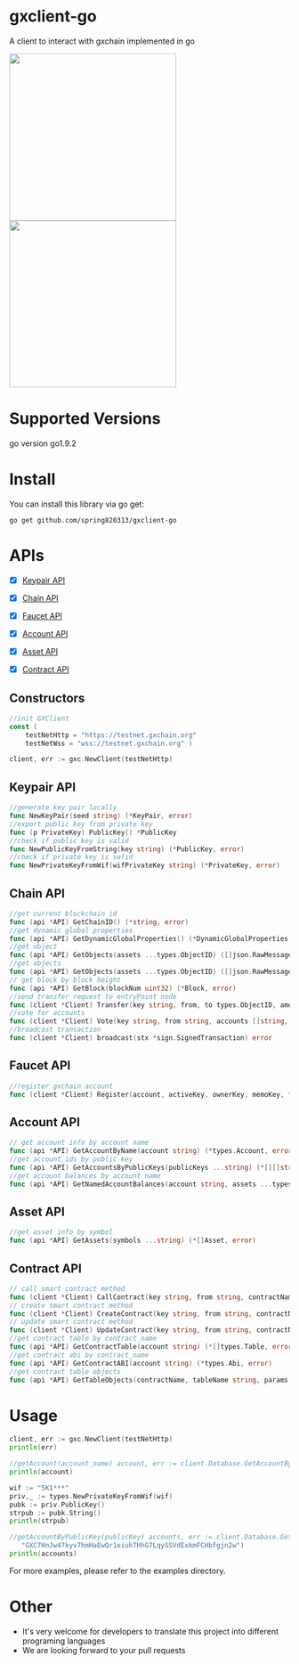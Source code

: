 # gxclient-go
A client to interact with gxchain implemented in go
<p>
 <a href='javascript:;'>
   <img width="300px" src='https://raw.githubusercontent.com/gxchain/gxips/master/assets/images/task-gxclient.png'/>
 </a>
 <a href='javascript:;'>
   <img width="300px" src='https://raw.githubusercontent.com/gxchain/gxips/master/assets/images/task-gxclient-en.png'/>
 </a>
</p> 

# Supported Versions
go version go1.9.2

# Install

You can install this library via go get:

```
go get github.com/spring820313/gxclient-go
```
# APIs
- [x] [Keypair API](#keypair-api)
- [x] [Chain API](#chain-api)
- [x] [Faucet API](#faucet-api)
- [x] [Account API](#account-api)
- [x] [Asset API](#asset-api)
- [x] [Contract API](#contract-api)


## Constructors

``` go
//init GXClient
const (
   	testNetHttp = "https://testnet.gxchain.org"
  	testNetWss = "wss://testnet.gxchain.org" )

client, err := gxc.NewClient(testNetHttp)

```

## Keypair API

``` go
//generate key pair locally
func NewKeyPair(seed string) (*KeyPair, error)
//export public key from private key
func (p PrivateKey) PublicKey() *PublicKey
//check if public key is valid
func NewPublicKeyFromString(key string) (*PublicKey, error)
//check if private key is valid
func NewPrivateKeyFromWif(wifPrivateKey string) (*PrivateKey, error)
```

## Chain API

``` go
//get current blockchain id
func (api *API) GetChainID() (*string, error)
//get dynamic global properties 
func (api *API) GetDynamicGlobalProperties() (*DynamicGlobalProperties, error)
//get object
func (api *API) GetObjects(assets ...types.ObjectID) ([]json.RawMessage, error)
//get objects
func (api *API) GetObjects(assets ...types.ObjectID) ([]json.RawMessage, error)
// get block by block height
func (api *API) GetBlock(blockNum uint32) (*Block, error)
//send transfer request to entryPoint node
func (client *Client) Transfer(key string, from, to types.ObjectID, amount, fee types.AssetAmount, memo *types.Memo) error
//vote for accounts
func (client *Client) Vote(key string, from string, accounts []string,  proxyAccount string, feeAsset string) error
//broadcast transaction
func (client *Client) broadcast(stx *sign.SignedTransaction) error
```

## Faucet API

``` go
//register gxchain account
func (client *Client) Register(account, activeKey, ownerKey, memoKey, faucet string) (interface{}, error)
```
## Account API

``` go
// get account info by account name
func (api *API) GetAccountByName(account string) (*types.Account, error)
//get account_ids by public key
func (api *API) GetAccountsByPublicKeys(publicKeys ...string) (*[][]string, error)
//get account balances by account name
func (api *API) GetNamedAccountBalances(account string, assets ...types.ObjectID) ([]*types.AssetAmount, error)
```

## Asset API

``` go
//get asset info by symbol
func (api *API) GetAssets(symbols ...string) (*[]Asset, error)
```

## Contract API

``` go
// call smart contract method
func (client *Client) CallContract(key string, from string, contractName, method string, parameters interface{}, amount *types.AssetAmount, feeAsset string) error
// create smart contract method
func (client *Client) CreateContract(key string, from string, contractName, code, abi, vmType, vmVersion, feeAsset string) error
// update smart contract method
func (client *Client) UpdateContract(key string, from string, contractName, newOwner, code, abi, feeAsset string) error
//get contract table by contract_name
func (api *API) GetContractTable(account string) (*[]types.Table, error)
//get contract abi by contract_name
func (api *API) GetContractABI(account string) (*types.Abi, error)
//get contract table objects
func (api *API) GetTableObjects(contractName, tableName string, params TableRowsParams) (*interface{}, error) 
```

# Usage

```go
client, err := gxc.NewClient(testNetHttp)
println(err)

//getAccount(account_name) account, err := client.Database.GetAccountByName("spring123")
println(account)

wif := "5K1***" 
priv,_ := types.NewPrivateKeyFromWif(wif)
pubk := priv.PublicKey()
strpub := pubk.String()
println(strpub)

//getAccountByPublicKey(publicKey) accounts, err := client.Database.GetAccountsByPublicKeys("GXC7vr8Wre4UJgJz7H7GmYYGW7NEe6sxdmGhZPDUnHwmKnATrEBu9",
   "GXC7HnJw47kyv7hmHaEwQr1eiuhTHhG7LqySSVdExkmFCHbfgjn2w")
println(accounts)
```

For more examples, please refer to the examples directory.

# Other

- It's very welcome for developers to translate this project into different programing languages
- We are looking forward to your pull requests
